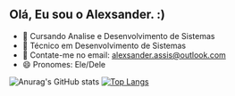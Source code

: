 ## Olá, Eu sou o Alexsander. :) 

- 🚀 Cursando Analise e Desenvolvimento de Sistemas
- 🌱 Técnico em Desenvolvimento de Sistemas 
- 💬 Contate-me no email: alexsander.assis@outlook.com
- 😄 Pronomes: Ele/Dele


![Anurag's GitHub stats](https://github-readme-stats.vercel.app/api?username=Alexsander248&show_icons=true&theme=radical) 
[![Top Langs](https://github-readme-stats.vercel.app/api/top-langs/?username=Alexsander248&layout=compact)](https://github.com/Alexsander248/github-readme-stats)
